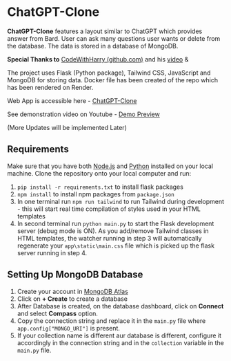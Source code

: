 # ChatGPT-Clone

**ChatGPT-Clone** features a layout similar to ChatGPT which provides answer from Bard. User can ask many questions user wants or delete from the database. The data is stored in a database of MongoDB.

**Special Thanks to** [CodeWithHarry (github.com)](https://github.com/CodeWithHarry) and his [video](https://www.youtube.com/watch?v=OAr6AIvH9VY) &

The project uses Flask (Python package), Tailwind CSS, JavaScript and MongoDB for storing data. Docker file has been created of the repo which has been rendered on Render.

Web App is accessible here - [ChatGPT-Clone](https://harshgptclone.onrender.com/)

See demonstration video on Youtube - [Demo Preview](https://youtu.be/ki2X6bPT75w)

(More Updates will be implemented Later)

## Requirements

Make sure that you have both [Node.js](https://nodejs.org/) and [Python](https://www.python.org/) installed on your local machine.
Clone the repository onto your local computer and run:

1. `pip install -r requirements.txt` to install flask packages
2. `npm install` to install npm packages from `package.json`
3. In one terminal run `npm run tailwind` to run Tailwind during development - this will start real time compilation of styles used in your HTML templates
4. In second terminal run `python main.py` to start the Flask development server (debug mode is ON). As you add/remove Tailwind classes in HTML templates, the watcher running in step 3 will automatically regenerate your `app\static\main.css` file which is picked up the flask server running in step 4.

## Setting Up MongoDB Database

1. Create your account in [MongoDB Atlas](https://www.mongodb.com/atlas/database)
2. Click on **+ Create** to create a database
3. After Database is created, on the database dashboard, click on **Connect** and select **Compass** option.
4. Copy the connection string and replace it in the `main.py` file where `app.config["MONGO_URI"]` is present.
5. If your collection name is different aur database is different, configure it accordingly in the connection string and in the `collection` variable in the `main.py` file.
